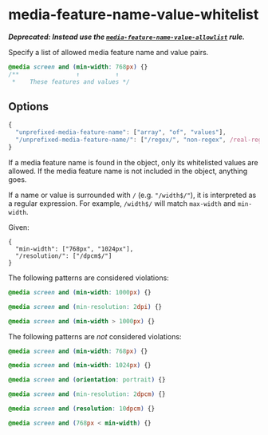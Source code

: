 # media-feature-name-value-whitelist

**_Deprecated: Instead use the [`media-feature-name-value-allowlist`](../media-feature-name-value-allowlist/README.md) rule._**

Specify a list of allowed media feature name and value pairs.

<!-- prettier-ignore -->
```css
@media screen and (min-width: 768px) {}
/**                ↑          ↑
 *    These features and values */
```

## Options

```js
{
  "unprefixed-media-feature-name": ["array", "of", "values"],
  "/unprefixed-media-feature-name/": ["/regex/", "non-regex", /real-regex/]
}
```

If a media feature name is found in the object, only its whitelisted values are
allowed. If the media feature name is not included in the object, anything goes.

If a name or value is surrounded with `/` (e.g. `"/width$/"`), it is interpreted
as a regular expression. For example, `/width$/` will match `max-width` and
`min-width`.

Given:

```
{
  "min-width": ["768px", "1024px"],
  "/resolution/": ["/dpcm$/"]
}
```

The following patterns are considered violations:

<!-- prettier-ignore -->
```css
@media screen and (min-width: 1000px) {}
```

<!-- prettier-ignore -->
```css
@media screen and (min-resolution: 2dpi) {}
```

<!-- prettier-ignore -->
```css
@media screen and (min-width > 1000px) {}
```

The following patterns are _not_ considered violations:

<!-- prettier-ignore -->
```css
@media screen and (min-width: 768px) {}
```

<!-- prettier-ignore -->
```css
@media screen and (min-width: 1024px) {}
```

<!-- prettier-ignore -->
```css
@media screen and (orientation: portrait) {}
```

<!-- prettier-ignore -->
```css
@media screen and (min-resolution: 2dpcm) {}
```

<!-- prettier-ignore -->
```css
@media screen and (resolution: 10dpcm) {}
```

<!-- prettier-ignore -->
```css
@media screen and (768px < min-width) {}
```
